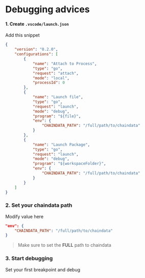# Debugging advices

#### 1. Create `.vscode/launch.json`

Add this snippet

```json
{
    "version": "0.2.0",
    "configurations": [
        {
            "name": "Attach to Process",
            "type": "go",
            "request": "attach",
            "mode": "local",
            "processId": 0
        },
        {
            "name": "Launch file",
            "type": "go",
            "request": "launch",
            "mode": "debug",
            "program": "${file}",
            "env": {
                "CHAINDATA_PATH": "/full/path/to/chaindata"
            }
        },
        {
            "name": "Launch Package",
            "type": "go",
            "request": "launch",
            "mode": "debug",
            "program": "${workspaceFolder}",
            "env": {
                "CHAINDATA_PATH": "/full/path/to/chaindata"
            }
        }
    ]
}

```


### 2. Set your chaindata path

Modify value here

```json
"env": {
    "CHAINDATA_PATH": "/full/path/to/chaindata"
}
```

> Make sure to set the **FULL** path to chaindata


### 3. Start debugging

Set your first breakpoint and debug